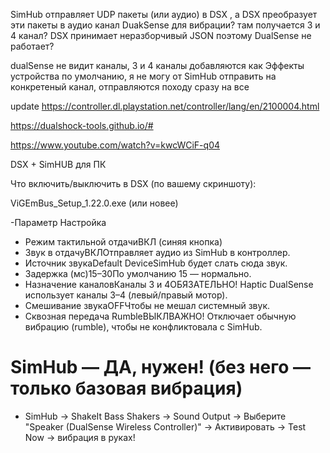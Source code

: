 SimHub отправляет UDP пакеты (или аудио) в DSX , а DSX преобразует эти пакеты в аудио канал DuakSense для вибрации?
там получается 3 и 4 канал? DSX принимает неразборчивый JSON поэтому DualSense не работает?

dualSense не видит каналы, 3 и 4 каналы добавляются как Эффекты устройства по умолчанию, 
я не могу от SimHub отправить на конкретеный канал, отправляются походу сразу на все


update
https://controller.dl.playstation.net/controller/lang/en/2100004.html


https://dualshock-tools.github.io/#

https://www.youtube.com/watch?v=kwcWCiF-q04


DSX + SimHUB для ПК


Что включить/выключить в DSX (по вашему скриншоту):

ViGEmBus_Setup_1.22.0.exe (или новее)

-Параметр Настройка
- Режим тактильной отдачиВКЛ (синяя кнопка)
- Звук в отдачуВКЛОтправляет аудио из SimHub в контроллер.
- Источник звукаDefault DeviceSimHub будет слать сюда звук.
- Задержка (мс)15–30По умолчанию 15 — нормально.
- Назначение каналовКаналы 3 и 4ОБЯЗАТЕЛЬНО! Haptic DualSense использует каналы 3–4 (левый/правый мотор).
- Смешивание звукаOFFЧтобы не мешал системный звук.
- Сквозная передача RumbleВЫКЛВАЖНО! Отключает обычную вибрацию (rumble), чтобы не конфликтовала с SimHub.


# SimHub — ДА, нужен! (без него — только базовая вибрация)
- SimHub → ShakeIt Bass Shakers → Sound Output
  → Выберите "Speaker (DualSense Wireless Controller)"
  → Активировать → Test Now → вибрация в руках!

